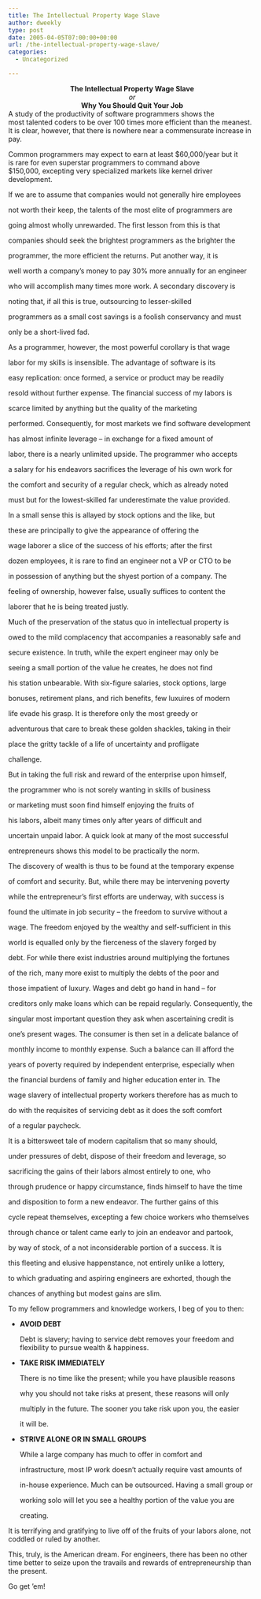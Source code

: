 ```yaml
---
title: The Intellectual Property Wage Slave
author: dweekly
type: post
date: 2005-04-05T07:00:00+00:00
url: /the-intellectual-property-wage-slave/
categories:
  - Uncategorized

---
```

<center>
  <strong>The Intellectual Property Wage Slave</strong><br /> <em>or</em><br /> <strong>Why You Should Quit Your Job</strong>
</center>A study of the productivity of software programmers shows the most talented coders to be over 100 times more efficient than the meanest. It is clear, however, that there is nowhere near a commensurate increase in pay.

Common programmers may expect to earn at least $60,000/year but it is rare for even superstar programmers to command above $150,000, excepting very specialized markets like kernel driver development.

If we are to assume that companies would not generally hire employees
  
not worth their keep, the talents of the most elite of programmers are
  
going almost wholly unrewarded. The first lesson from this is that
  
companies should seek the brightest programmers as the brighter the
  
programmer, the more efficient the returns. Put another way, it is
  
well worth a company&#8217;s money to pay 30% more annually for an engineer
  
who will accomplish many times more work. A secondary discovery is
  
noting that, if all this is true, outsourcing to lesser-skilled
  
programmers as a small cost savings is a foolish conservancy and must
  
only be a short-lived fad.

As a programmer, however, the most powerful corollary is that wage
  
labor for my skills is insensible. The advantage of software is its
  
easy replication: once formed, a service or product may be readily
  
resold without further expense. The financial success of my labors is
  
scarce limited by anything but the quality of the marketing
  
performed. Consequently, for most markets we find software development
  
has almost infinite leverage &#8211; in exchange for a fixed amount of
  
labor, there is a nearly unlimited upside. The programmer who accepts
  
a salary for his endeavors sacrifices the leverage of his own work for
  
the comfort and security of a regular check, which as already noted
  
must but for the lowest-skilled far underestimate the value provided.

In a small sense this is allayed by stock options and the like, but
  
these are principally to give the appearance of offering the
  
wage laborer a slice of the success of his efforts; after the first
  
dozen employees, it is rare to find an engineer not a VP or CTO to be
  
in possession of anything but the shyest portion of a company. The
  
feeling of ownership, however false, usually suffices to content the
  
laborer that he is being treated justly.

Much of the preservation of the status quo in intellectual property is
  
owed to the mild complacency that accompanies a reasonably safe and
  
secure existence. In truth, while the expert engineer may only be
  
seeing a small portion of the value he creates, he does not find
  
his station unbearable. With six-figure salaries, stock options, large
  
bonuses, retirement plans, and rich benefits, few luxuires of modern
  
life evade his grasp. It is therefore only the most greedy or
  
adventurous that care to break these golden shackles, taking in their
  
place the gritty tackle of a life of uncertainty and profligate
  
challenge.

But in taking the full risk and reward of the enterprise upon himself,
  
the programmer who is not sorely wanting in skills of business
  
or marketing must soon find himself enjoying the fruits of
  
his labors, albeit many times only after years of difficult and
  
uncertain unpaid labor. A quick look at many of the most successful
  
entrepreneurs shows this model to be practically the norm.

The discovery of wealth is thus to be found at the temporary expense
  
of comfort and security. But, while there may be intervening poverty
  
while the entrepreneur&#8217;s first efforts are underway, with success is
  
found the ultimate in job security &#8211; the freedom to survive without a
  
wage. The freedom enjoyed by the wealthy and self-sufficient in this
  
world is equalled only by the fierceness of the slavery forged by
  
debt. For while there exist industries around multiplying the fortunes
  
of the rich, many more exist to multiply the debts of the poor and
  
those impatient of luxury. Wages and debt go hand in hand &#8211; for
  
creditors only make loans which can be repaid regularly. Consequently, the
  
singular most important question they ask when ascertaining credit is
  
one&#8217;s present wages. The consumer is then set in a delicate balance of
  
monthly income to monthly expense. Such a balance can ill afford the
  
years of poverty required by independent enterprise, especially when
  
the financial burdens of family and higher education enter in. The
  
wage slavery of intellectual property workers therefore has as much to
  
do with the requisites of servicing debt as it does the soft comfort
  
of a regular paycheck.

It is a bittersweet tale of modern capitalism that so many should,
  
under pressures of debt, dispose of their freedom and leverage, so
  
sacrificing the gains of their labors almost entirely to one, who
  
through prudence or happy circumstance, finds himself to have the time
  
and disposition to form a new endeavor. The further gains of this
  
cycle repeat themselves, excepting a few choice workers who themselves
  
through chance or talent came early to join an endeavor and partook,
  
by way of stock, of a not inconsiderable portion of a success. It is
  
this fleeting and elusive happenstance, not entirely unlike a lottery,
  
to which graduating and aspiring engineers are exhorted, though the
  
chances of anything but modest gains are slim.

To my fellow programmers and knowledge workers, I beg of you to then:

  * **AVOID DEBT**
  
    Debt is slavery; having to service debt removes your freedom and flexibility to pursue wealth & happiness.
  * **TAKE RISK IMMEDIATELY**
  
    There is no time like the present; while you have plausible reasons
  
    why you should not take risks at present, these reasons will only
  
    multiply in the future. The sooner you take risk upon you, the easier
  
    it will be.
  * **STRIVE ALONE OR IN SMALL GROUPS**
  
    While a large company has much to offer in comfort and
  
    infrastructure, most IP work doesn&#8217;t actually require vast amounts of
  
    in-house experience. Much can be outsourced. Having a small group or
  
    working solo will let you see a healthy portion of the value you are
  
    creating.

It is terrifying and gratifying to live off of the fruits of your labors alone, not coddled or ruled by another.

This, truly, is the American dream. For engineers, there has been no other time better to seize upon the travails and rewards of entrepreneurship than the present.

Go get &#8217;em!

&nbsp;